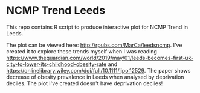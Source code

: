 # NCMP Trend Leeds
This repo contains R script to produce interactive plot for NCMP Trend in Leeds.

The plot can be viewed here: http://rpubs.com/MarCa/leedsncmp. I've created it to explore these trends myself when I was reading https://www.theguardian.com/world/2019/may/01/leeds-becomes-first-uk-city-to-lower-its-childhood-obesity-rate and https://onlinelibrary.wiley.com/doi/full/10.1111/ijpo.12529. The paper shows decrease of obesity prevalence in Leeds when analysed by deprivation deciles. The plot I've created doesn't have deprivation deciles!
